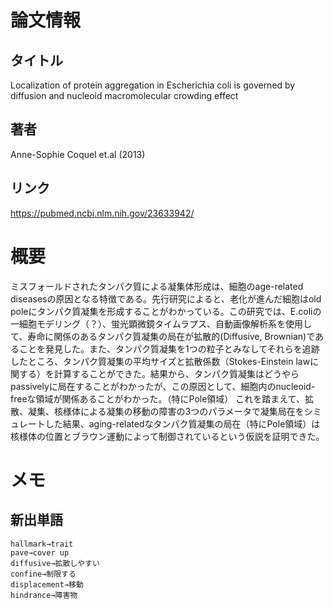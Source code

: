 # 論文情報
## タイトル
Localization of protein aggregation in Escherichia coli is governed by diffusion and nucleoid macromolecular crowding effect
## 著者
Anne-Sophie Coquel et.al (2013)
## リンク
https://pubmed.ncbi.nlm.nih.gov/23633942/

# 概要
ミスフォールドされたタンパク質による凝集体形成は、細胞のage-related diseasesの原因となる特徴である。先行研究によると、老化が進んだ細胞はold poleにタンパク質凝集を形成することがわかっている。この研究では、E.coliの一細胞モデリング（？）、蛍光顕微鏡タイムラプス、自動画像解析系を使用して、寿命に関係のあるタンパク質凝集の局在が拡散的(Diffusive, Brownian)であることを発見した。また、タンパク質凝集を1つの粒子とみなしてそれらを追跡したところ、タンパク質凝集の平均サイズと拡散係数（Stokes-Einstein lawに関する）を計算することができた。結果から、タンパク質凝集はどうやらpassivelyに局在することがわかったが、この原因として、細胞内のnucleoid-freeな領域が関係あることがわかった。（特にPole領域）
これを踏まえて、拡散、凝集、核様体による凝集の移動の障害の3つのパラメータで凝集局在をシミュレートした結果、aging-relatedなタンパク質凝集の局在（特にPole領域）は核様体の位置とブラウン運動によって制御されているという仮説を証明できた。

# メモ

## 新出単語
```
hallmark→trait
pave→cover up
diffusive→拡散しやすい
confine→制限する
displacement→移動
hindrance→障害物
```
